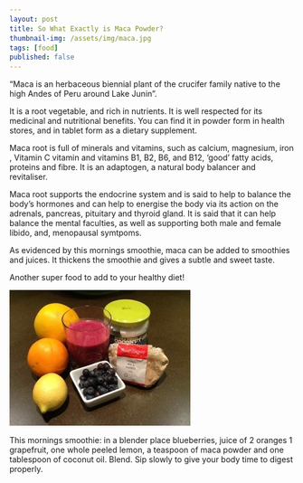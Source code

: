 ```yaml
---
layout: post
title: So What Exactly is Maca Powder?
thumbnail-img: /assets/img/maca.jpg
tags: [food]
published: false
---
```


“Maca is an herbaceous biennial plant of the crucifer family native to the high Andes of Peru around Lake Junin”.

It is a root vegetable, and rich in nutrients. It is well respected for its medicinal and nutritional benefits. You can find it in powder form in health stores, and in tablet form as a dietary supplement.

Maca  root is full of minerals and vitamins, such as calcium, magnesium, iron , Vitamin C vitamin and vitamins B1, B2, B6, and B12, ‘good’ fatty acids, proteins and fibre. It is an adaptogen, a natural body balancer and revitaliser.

Maca root supports the endocrine system and is said to help to balance the body’s hormones and can help to energise the body via its action on the adrenals, pancreas, pituitary and thyroid gland. It is said that it can help balance the mental faculties,  as well as supporting both male and female libido, and, menopausal symtpoms.

As evidenced by this mornings smoothie, maca can be added to smoothies and juices. It thickens the smoothie and gives a subtle and sweet taste.

Another super food to add to your healthy diet!

![smoothie](/assets/img/maca.jpg)


This mornings smoothie: in a blender place blueberries, juice of 2 oranges 1 grapefruit, one whole peeled lemon, a teaspoon of maca powder and one tablespoon of coconut oil. Blend. Sip slowly to give your body time to digest properly.
